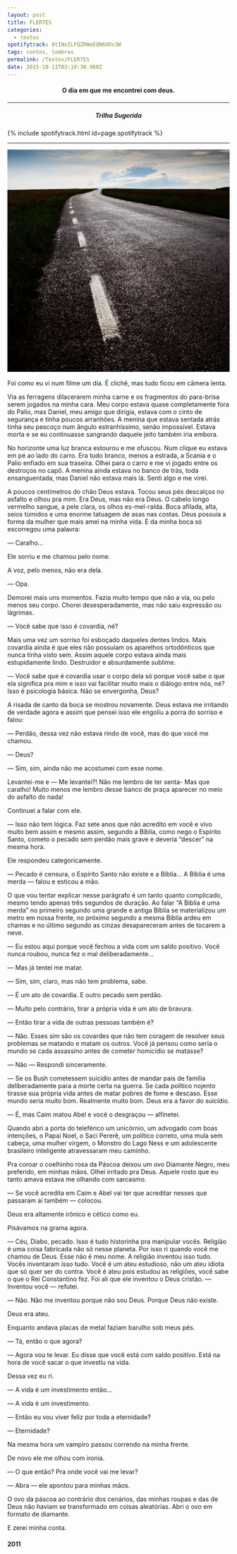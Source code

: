 ```yaml
---
layout: post
title: FLERTES
categories:
  - textos
spotifytrack: 0tINxILFQZRWeEQN6UOv3W
tags: contos, lombras
permalink: /Textos/FLERTES
date: 2015-10-11T03:19:30.960Z
---
```


<h4><p style="text-align:center"><strong>O dia em que me encontrei com deus.</strong></p></h4>

---
<h5><p style="text-align:center">Trilha Sugerida</p></h5>

{% include spotifytrack.html id=page.spotifytrack %}

---
![imagem de uma estrada vazia e bem pavimentada sob um claro céu](/images/uploads/flertes01.jpeg)

Foi como eu vi num filme um dia. É clichê, mas tudo ficou em câmera lenta.

Via as ferragens dilacerarem minha carne e os fragmentos do para-brisa serem jogados na minha cara. Meu corpo estava quase completamente fora do Palio, mas Daniel, meu amigo que dirigia, estava com o cinto de segurança e tinha poucos arranhões. A menina que estava sentada atrás tinha seu pescoço num ângulo estranhíssimo, senão impossível. Estava morta e se eu continuasse sangrando daquele jeito também iria embora.

No horizonte uma luz branca estourou e me ofuscou. Num clique eu estava em pé ao lado do carro. Era tudo branco, menos a estrada, a Scania e o Palio enfiado em sua traseira. Olhei para o carro e me vi jogado entre os destroços no capô. A menina ainda estava no banco de trás, toda ensanguentada, mas Daniel não estava mais lá. Senti algo e me virei.

A poucos centímetros do chão Deus estava. Tocou seus pés descalços no asfalto e olhou pra mim. Era Deus, mas não era Deus. O cabelo longo vermelho sangue, a pele clara, os olhos es-mel-ralda. Boca afilada, alta, seios túmidos e uma enorme tatuagem de asas nas costas. Deus possuia a forma da mulher que mais amei na minha vida. E da minha boca só escorregou uma palavra:

— Caralho…

Ele sorriu e me chamou pelo nome.

A voz, pelo menos, não era dela.

— Opa.

Demorei mais uns momentos. Fazia muito tempo que não a via, ou pelo menos seu corpo. Chorei desesperadamente, mas não saiu expressão ou lágrimas.

— Você sabe que isso é covardia, né?

Mais uma vez um sorriso foi esboçado daqueles dentes lindos. Mais covardia ainda é que eles não possuíam os aparelhos ortodônticos que nunca tinha visto sem. Assim aquele corpo estava ainda mais estupidamente lindo. Destruidor e absurdamente sublime.

— Você sabe que é covardia usar o corpo dela só porque você sabe o que ela significa pra mim e isso vai facilitar muito mais o diálogo entre nós, né? Isso é psicologia básica. Não se envergonha, Deus?

A risada de canto da boca se mostrou novamente. Deus estava me irritando de verdade agora e assim que pensei isso ele engoliu a porra do sorriso e falou:

— Perdão, dessa vez não estava rindo de você, mas do que você me chamou.

— Deus?

— Sim, sim, ainda não me acostumei com esse nome.

Levantei-me e — Me levantei?! Não me lembro de ter senta- Mas que caralho! Muito menos me lembro desse banco de praça aparecer no meio do asfalto do nada!

Continuei a falar com ele.

— Isso não tem lógica. Faz sete anos que não acredito em você e vivo muito bem assim e mesmo assim, segundo a Bíblia, como nego o Espírito Santo, cometo o pecado sem perdão mais grave e deveria “descer” na mesma hora.

Ele respondeu categoricamente.

— Pecado é censura, o Espírito Santo não existe e a Bíblia… A Bíblia é uma merda — falou e esticou a mão.

O que vou tentar explicar nesse parágrafo é um tanto quanto complicado, mesmo tendo apenas três segundos de duração. Ao falar “A Bíblia é uma merda” no primeiro segundo uma grande e antiga Bíblia se materializou um metro em nossa frente, no próximo segundo a mesma Bíblia ardeu em chamas e no último segundo as cinzas desapareceram antes de tocarem a neve.

— Eu estou aqui porque você fechou a vida com um saldo positivo. Você nunca roubou, nunca fez o mal deliberadamente…

— Mas já tentei me matar.

— Sim, sim, claro, mas não tem problema, sabe.

— É um ato de covardia. E outro pecado sem perdão.

— Muito pelo contrário, tirar a própria vida é um ato de bravura.

— Então tirar a vida de outras pessoas também é?

— Não. Esses sim são os covardes que não tem coragem de resolver seus problemas se matando e matam os outros. Você já pensou como seria o mundo se cada assassino antes de cometer homicídio se matasse?

— Não — Respondi sinceramente.

— Se os Bush cometessem suicídio antes de mandar pais de família deliberadamente para a morte certa na guerra. Se cada político nojento tirasse sua própria vida antes de matar pobres de fome e descaso. Esse mundo seria muito bom. Realmente muito bom. Deus era a favor do suicídio.

— É, mas Caim matou Abel e você o desgraçou — alfinetei.

Quando abri a porta do teleférico um unicórnio, um advogado com boas intenções, o Papai Noel, o Saci Pererê, um político correto, uma mula sem cabeça, uma mulher virgem, o Monstro do Lago Ness e um adolescente brasileiro inteligente atravessaram meu caminho.

Pra coroar o coelhinho rosa da Páscoa deixou um ovo Diamante Negro, meu preferido, em minhas mãos. Olhei irritado pra Deus. Aquele rosto que eu tanto amava estava me olhando com sarcasmo.

— Se você acredita em Caim e Abel vai ter que acreditar nesses que passaram aí também — colocou.

Deus era altamente irônico e cético como eu.

Pisávamos na grama agora.

— Céu, Diabo, pecado. Isso é tudo historinha pra manipular vocês. Religião é uma coisa fabricada não só nesse planeta. Por isso ri quando você me chamou de Deus. Esse não é meu nome. A religião inventou isso tudo. Vocês inventaram isso tudo. Você é um ateu estudioso, não um ateu idiota que só quer ser do contra. Você é ateu pois estudou as religiões, você sabe o que o Rei Constantino fez. Foi ali que ele inventou o Deus cristão. — Inventou você — refutei.

— Não. Não me inventou porque não sou Deus. Porque Deus não existe.

Deus era ateu.

Enquanto andava placas de metal faziam barulho sob meus pés.

— Tá, então o que agora?

— Agora vou te levar. Eu disse que você está com saldo positivo. Está na hora de você sacar o que investiu na vida.

Dessa vez eu ri.

— A vida é um investimento então…

— A vida é um investimento.

— Então eu vou viver feliz por toda a eternidade?

— Eternidade?

Na mesma hora um vampiro passou correndo na minha frente.

De novo ele me olhou com ironia.

— O que então? Pra onde você vai me levar?

— Abra — ele apontou para minhas mãos.

O ovo da páscoa ao contrário dos cenários, das minhas roupas e das de Deus não haviam se transformado em coisas aleatórias. Abri o ovo em formato de diamante.

E zerei minha conta.

#### 2011